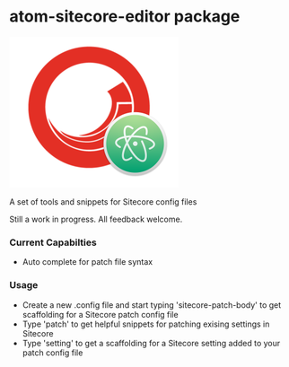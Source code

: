 # atom-sitecore-editor package

![atom-sitecore-editor](https://raw.githubusercontent.com/shanidgafur/atom-sitecore-editor/master/styles/atom-sitecore-editor.png)

A set of tools and snippets for Sitecore config files

Still a work in progress. All feedback welcome.


### Current Capabilties
- Auto complete for patch file syntax

### Usage
- Create a new .config file and start typing 'sitecore-patch-body' to get scaffolding for a Sitecore patch config file
- Type 'patch' to get helpful snippets for patching exising settings in Sitecore
- Type 'setting' to get a scaffolding for a Sitecore setting added to your patch config file
